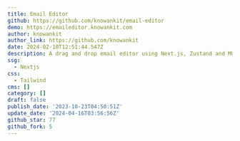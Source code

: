 ```yaml
---
title: Email Editor
github: https://github.com/knowankit/email-editor
demo: https://emaileditor.knowankit.com
author: knowankit
author_link: https://github.com/knowankit
date: 2024-02-18T12:51:44.547Z
description: A drag and drop email editor using Next.js, Zustand and MUI
ssg:
  - Nextjs
css:
  - Tailwind
cms: []
category: []
draft: false
publish_date: '2023-10-23T04:50:51Z'
update_date: '2024-04-16T03:56:56Z'
github_star: 77
github_fork: 5
---
```

